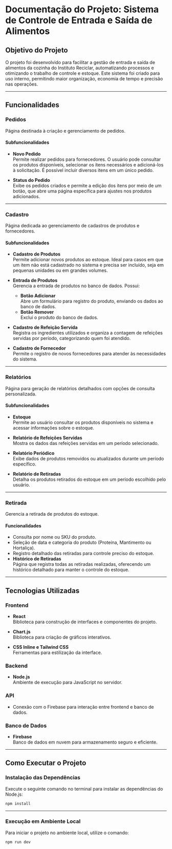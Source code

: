 # Documentação do Projeto: Sistema de Controle de Entrada e Saída de Alimentos

## Objetivo do Projeto

O projeto foi desenvolvido para facilitar a gestão de entrada e saída de alimentos da cozinha do Instituto Reciclar, automatizando processos e otimizando o trabalho de controle e estoque. Este sistema foi criado para uso interno, permitindo maior organização, economia de tempo e precisão nas operações.

---

## Funcionalidades

### Pedidos

Página destinada à criação e gerenciamento de pedidos.

#### Subfuncionalidades

- **Novo Pedido**  
  Permite realizar pedidos para fornecedores. O usuário pode consultar os produtos disponíveis, selecionar os itens necessários e adicioná-los à solicitação. É possível incluir diversos itens em um único pedido.

- **Status do Pedido**  
  Exibe os pedidos criados e permite a edição dos itens por meio de um botão, que abre uma página específica para ajustes nos produtos adicionados.

---

### Cadastro

Página dedicada ao gerenciamento de cadastros de produtos e fornecedores.

#### Subfuncionalidades

- **Cadastro de Produtos**  
  Permite adicionar novos produtos ao estoque. Ideal para casos em que um item não está cadastrado no sistema e precisa ser incluído, seja em pequenas unidades ou em grandes volumes.

- **Entrada de Produtos**  
  Gerencia a entrada de produtos no banco de dados. Possui:  
  - **Botão Adicionar**  
    Abre um formulário para registro do produto, enviando os dados ao banco de dados.  
  - **Botão Remover**  
    Exclui o produto do banco de dados.

- **Cadastro de Refeição Servida**  
  Registra os ingredientes utilizados e organiza a contagem de refeições servidas por período, categorizando quem foi atendido.

- **Cadastro de Fornecedor**  
  Permite o registro de novos fornecedores para atender às necessidades do sistema.

---

### Relatórios

Página para geração de relatórios detalhados com opções de consulta personalizada.

#### Subfuncionalidades

- **Estoque**  
  Permite ao usuário consultar os produtos disponíveis no sistema e acessar informações sobre o estoque.

- **Relatório de Refeições Servidas**  
  Mostra os dados das refeições servidas em um período selecionado.

- **Relatório Periódico**  
  Exibe dados de produtos removidos ou atualizados durante um período específico.

- **Relatório de Retiradas**  
  Detalha os produtos retirados do estoque em um período escolhido pelo usuário.

---

### Retirada

Gerencia a retirada de produtos do estoque.

#### Funcionalidades

- Consulta por nome ou SKU do produto.  
- Seleção de data e categoria do produto (Proteína, Mantimento ou Hortaliça).  
- Registro detalhado das retiradas para controle preciso do estoque.  
- **Histórico de Retiradas**  
  Página que registra todas as retiradas realizadas, oferecendo um histórico detalhado para manter o controle do estoque.

---

## Tecnologias Utilizadas

### Frontend

- **React**  
  Biblioteca para construção de interfaces e componentes do projeto.

- **Chart.js**  
  Biblioteca para criação de gráficos interativos.

- **CSS Inline e Tailwind CSS**  
  Ferramentas para estilização da interface.

### Backend

- **Node.js**  
  Ambiente de execução para JavaScript no servidor.

### API

- Conexão com o Firebase para interação entre frontend e banco de dados.

### Banco de Dados

- **Firebase**  
  Banco de dados em nuvem para armazenamento seguro e eficiente.

---

## Como Executar o Projeto

### Instalação das Dependências

Execute o seguinte comando no terminal para instalar as dependências do Node.js:

```bash
npm install
```
---

### Execução em Ambiente Local
Para iniciar o projeto no ambiente local, utilize o comando:

```bash
npm run dev
```
